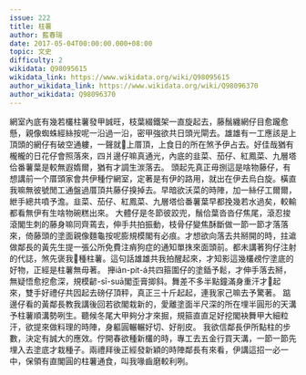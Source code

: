 ```yaml
---
issue: 222
title: 柱薯
author: 藍春瑞
date: 2017-05-04T00:00:00.000+08:00
topic: 文史
difficulty: 2
wikidata: Q98095615
wikidata_link: https://www.wikidata.org/wiki/Q98095615
author_wikidata_link: https://www.wikidata.org/wiki/Q98096370
author_wikidata: Q98096370
---
```

網室內底有幾若欉柱薯發甲誠旺，枝葉綴鐵架一直旋起去，藤鬚纏網仔目愈躘愈懸，親像蜘蛛經絲按呢一沿過一沿，密甲強欲共日頭光閘去。雄雄有一工應該是上頂頭的網仔有破空通軁，一聲就𬦰上厝頂，上食日的所在煞予伊占去。好佳哉猶有櫳櫳的日花仔會照落來，四爿邊仔嘛真通光，內底的韭菜、茄仔、紅鳳菜、九層塔佮番薯葉是較無遐媠爾，猶有才調生湠落去。
頭起先真正毋捌這是啥物藤仔，有想講前一个厝頭家會共伊種佇網室，定著是有伊的路用，就出在伊去烏白旋。橫直我嘛無彼號閒工通盤過厝頂共藤仔搝掉去。早暗欲沃菜的時陣，加一絲仔工爾爾，紲手總共噴予澹。韭菜、茄仔、紅鳳菜、九層塔佮番薯葉早都挽幾若水過矣，較輸都看無伊有生啥物碗糕出來。
大體仔是冬節彼跤兜，鬚佮葉沓沓仔焦尾，滾忍捘滾閣生刺的藤身嘛同齊蔫去，伸手共拍振動，枝骨仔變焦酥斷做一節一節才落落來，倚藤頭的塗面親像麵龜按呢膨規模閣有必痕。才想欲向落去共掰開的時，拄䢢做鄰長的黃先生提一張公所免費注痟狗症的通知單㧣來面頭前。都未講著狗仔注射的代誌，煞先褒我𠢕種柱薯。這句話雄雄共我拍醒起來，才知影這幾欉覕佇塗底的好物，正經是柱薯無毋著。
攑iân-pit-á共四箍圍仔的塗鍤予鬆，才伸手落去掰，無疑悟愈挖愈深，規模齴-sī-suā閣歪膏揤斜。舞差不多半點鐘滿身重汗才𢯾起來，雙手好禮仔共囥起去磅仔頂秤，真正三十斤起起，連我家己嘛去予驚著。
踮邊仔看的黃鄰長教我講後回若欲閣栽新的，愛離塗面半尺深的所在埋半圓形的天溝予柱薯順溝勢咧生。聽候冬尾大甲夠分才來掘，規箍直直足好挖閣袂舞甲大細粒汗，欲提來做料理的時陣，身軀圓輾輾好切、好削皮。
我欲信鄰長伊所點柱的步數，決定有誠大的應效。佇開春欲種新欉的時，專工去五金行買天溝，一節一節先埋入去塗底才栽種子。兩禮拜後正經發新穎的時陣鄰長有來看，伊講這招一必一中，保領有直閣圓的柱薯通食，叫我喙齒磨較利咧。